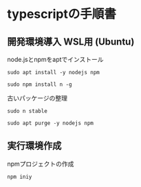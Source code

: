 # typescriptの手順書

## 開発環境導入 WSL用 (Ubuntu) 

node.jsとnpmをaptでインストール

```
sudo apt install -y nodejs npm

sudo npm install n -g
```

古いパッケージの整理

```
sudo n stable

sudo apt purge -y nodejs npm
```

## 実行環境作成

npmプロジェクトの作成

```
npm iniy
```

